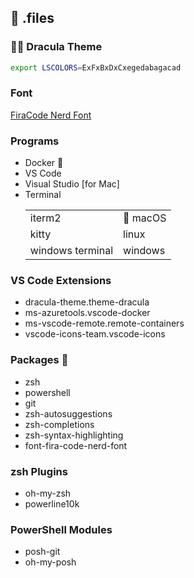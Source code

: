 ## 🔧 .files

### :vampire_man: Dracula Theme
```sh
export LSCOLORS=ExFxBxDxCxegedabagacad
```

### Font
[FiraCode Nerd Font](https://github.com/ryanoasis/nerd-fonts/tree/master/patched-fonts/FiraCode)

### Programs
* Docker :whale:
* VS Code
* Visual Studio [for Mac]
* Terminal <table>
            <tr>
              <td>iterm2</td>
              <td>:beer: macOS</td>
            </tr>
            <tr>
              <td>kitty</td>
              <td>linux</td>
            </tr>
            <tr>
              <td>windows terminal</td>
              <td>windows</td>
            </tr>
          </table>

### VS Code Extensions
* dracula-theme.theme-dracula
* ms-azuretools.vscode-docker
* ms-vscode-remote.remote-containers
* vscode-icons-team.vscode-icons

### Packages :beer:
* zsh
* powershell
* git
* zsh-autosuggestions
* zsh-completions
* zsh-syntax-highlighting
* font-fira-code-nerd-font

### zsh Plugins
* oh-my-zsh
* powerline10k
    
### PowerShell Modules
* posh-git
* oh-my-posh
